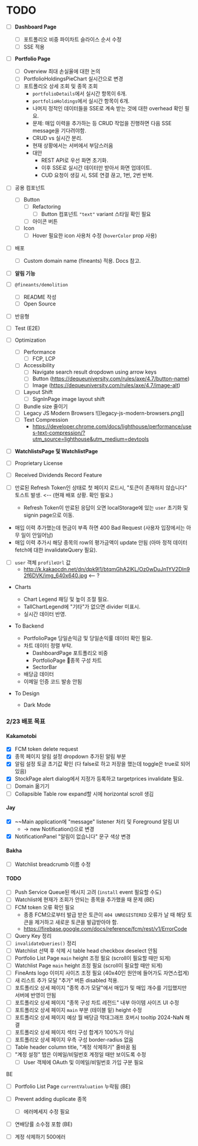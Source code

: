 # TODO


- [ ] **Dashboard Page**
	- [ ] 포트폴리오 비중 파이차트 슬라이스 순서 수정
	- [ ] SSE 적용

- [ ] **Portfolio Page**
	- [ ] Overview 최대 손실율에 대한 논의
	- [ ] PortfolioHoldingsPieChart 실시간으로 변경
	- [ ] 포트폴리오 상세 조회 및 종목 조회
		- `portfolioDetails`에서 실시간 항목이 6개.
		- `portfolioHoldings`에서 실시간 항목이 6개.
		- 나머지 정적인 데이터들을 SSE로 계속 받는 것에 대한 overhead 확인 필요.
		- 문제: 매입 이력을 추가하는 등 CRUD 작업을 진행하면 다음 SSE message을 기다려야함.
		- CRUD vs 실시간 분리.
		- 현재 상황에서는 서버에서 부담스러움
		- 대안
			- REST API로 우선 화면 초기화.
			- 이후 SSE로 실시간 데이터만 받아서 화면 업데이트.
			- CUD 요청이 생길 시, SSE 연결 끊고, 1번, 2번 반복.

- [ ] 공용 컴포넌트
	- [ ] Button
		- [ ] Refactoring
			- [ ] Button 컴포넌트 `"text"` variant 스타일 확인 필요
		- [ ] 아이콘 버튼
	- [ ] Icon
		- [ ] Hover 필요한 icon 사용처 수정 (`hoverColor` prop 사용)

- [ ] 배포
	- [ ] Custom domain name (fineants) 적용. Docs 참고.

- [ ] **알림 기능**

- [ ] `@fineants/demolition`
	- [ ] README 작성
	- [ ] Open Source

- [ ] 반응형

- [ ] Test (E2E)

- [ ] Optimization
	- [ ] Performance
		- [ ] FCP, LCP
	- [ ] Accessibility
		- [ ] Navigate search result dropdown using arrow keys
		- [ ] Button (https://dequeuniversity.com/rules/axe/4.7/button-name)
		- [ ] Image (https://dequeuniversity.com/rules/axe/4.7/image-alt)
	- [ ] Layout Shift
		- [ ] SignInPage image layout shift
	- [ ] Bundle size 줄이기
	- [ ] Legacy JS Modern Browsers
		![[legacy-js-modern-browsers.png]]
	- [ ] Text Compression
		- https://developer.chrome.com/docs/lighthouse/performance/uses-text-compression/?utm_source=lighthouse&utm_medium=devtools

- [ ] **WatchlistsPage 및 WatchlistPage**

- [ ] Proprietary License

- [ ] Received Dividends Record Feature

- [ ] 만료된 Refresh Token인 상태로 첫 페이지 로드시, "토큰이 존재하지 않습니다" 토스트 발생. <-- (현재 배포 상황. 확인 필요.)
	- Refresh Token이 만료된 응답이 오면 localStorage에 있는 `user` 초기화 및 signin page으로 이동.

- 매입 이력 추가했는데 현금이 부족 하면 400 Bad Request (사용자 입장에서는 아무 일이 안일어남)
- 매입 이력 추가시 해당 종목의 row의 평가금액이 update 안됨 (아마 정적 데이터 fetch에 대한 invalidateQuery 필요).

- [ ] `user` 객체 `profileUrl` 값
	- http://k.kakaocdn.net/dn/dpk9l1/btqmGhA2lKL/Oz0wDuJn1YV2DIn92f6DVK/img_640x640.jpg <-- ?

- Charts
	- Chart Legend 패딩 및 높이 조절 필요.
	- TallChartLegend에 "기타"가 없으면 divider 미표시.
	- 실시간 데이터 반영.

- To Backend
	- PortfolioPage 당일손익금 및 당일손익률 데이터 확인 필요.
	- 차트 데이터 정렬 부탁.
		- DashboardPage 포트폴리오 비중 
		- PortfolioPage 종목 구성 차트
		- SectorBar
	- 배당금 데이터
	- 이메일 인증 코드 발송 안됨

- To Design
	- Dark Mode

### 2/23 배포 목표
#### Kakamotobi
- [x] FCM token delete request
- [x] 종목 페이지 알림 설정 dropdown 추가된 알림 부분
- [x] 알림 설정 토글 초기값 확인 (다 false로 하고 저장을 했는데 toggle은 true로 되어있음)
- [x] StockPage alert dialog에서 지정가 등록하고 targetprices invalidate 필요.
- [ ] Domain 옮기기
- [ ] Collapsible Table row expand할 시에 horizontal scroll 생김
#### Jay
- [x] ~~Main application에 "message" listener 처리 및 Foreground 알림 UI
	- -> new Notification()으로 변경
- [x] NotificationPanel "알림이 없습니다" 문구 색상 변경
#### Bakha
- [ ] Watchlist breadcrumb 이름 수정

#### TODO
- [ ] Push Service Queue된 메시지 고려 (`install` event 필요할 수도)
- [ ] Watchlist에 현재가 조회가 안되는 종목을 추가했을 때 문제 (BE)
- [ ] FCM token 오류 확인 필요
	- 종종 FCM으로부터 발급 받은 토큰이 `404 UNREGISTERED` 오류가 날 때 해당 토큰을 제거하고 새로운 토큰을 발급받아야 함.
	- https://firebase.google.com/docs/reference/fcm/rest/v1/ErrorCode
- [ ] Query Key 정리
- [ ] `invalidateQueries()` 정리
- [ ] Watchlist 선택 후 삭제 시 table head checkbox deselect 안됨
- [ ] Portfolio List Page `main` height 조정 필요 (scroll이 필요할 때만 되게)
- [ ] Watchlist Page `main` height 조정 필요 (scroll이 필요할 때만 되게)
- [ ] FineAnts logo 이미지 사이즈 조정 필요 (40x40인 원안에 들어가도 자연스럽게)
- [ ] 새 리스트 추가 모달 "추가" 버튼 disabled 적용.
- [ ] 포트폴리오 상세 페이지 "종목 추가 모달"에서 매입가 및 매입 개수를 기입했지만 서버에 반영이 안됨
- [ ] 포트폴리오 상세 페이지 "종목 구성 차트 레전드" 내부 아이템 사이즈 UI 수정
- [ ] 포트폴리오 상세 페이지 `main` 부분 (테이블 밑) height 수정
- [ ] 포트폴리오 상세 페이지  예상 월 배당금 막대그래프 호버시 tooltip 2024-NaN 해결
- [ ] 포트폴리오 상세 페이지  섹터 구성 합계가 100%가 아님
- [ ] 포트폴리오 상세 페이지  우측 구성 border-radius 없음
- [ ] Table header column title, "계정 삭제하기" 줄바꿈 됨
- [ ] "계정 설정" 탭은 이메일/비밀번호 계정일 때만 보이도록 수정
	- [ ] User 객체에 OAuth 및 이메일/비밀번호 가입 구분 필요

BE
- [ ] Portfolio List Page `currentValuation` 누락됨 (BE)
- [ ] Prevent adding duplicate 종목
	- [ ] 에러메세지 수정 필요
- [ ] 연배당률 소수점 포함 (BE)
- [ ] 계정 삭제하기 500에러


